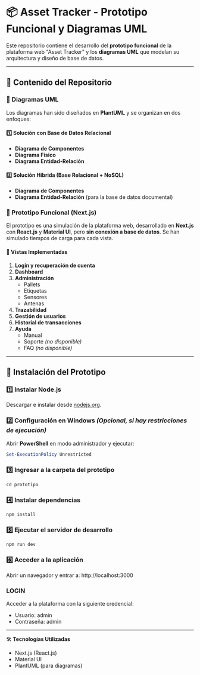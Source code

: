 # 📦 Asset Tracker - Prototipo Funcional y Diagramas UML

Este repositorio contiene el desarrollo del **prototipo funcional** de la plataforma web "Asset Tracker" y los **diagramas UML** que modelan su arquitectura y diseño de base de datos.  

---

## 📌 Contenido del Repositorio  

### 🔹 Diagramas UML  
Los diagramas han sido diseñados en **PlantUML** y se organizan en dos enfoques:  

#### 1️⃣ Solución con Base de Datos Relacional  
- **Diagrama de Componentes**  
- **Diagrama Físico**  
- **Diagrama Entidad-Relación**  

#### 2️⃣ Solución Híbrida (Base Relacional + NoSQL)  
- **Diagrama de Componentes**  
- **Diagrama Entidad-Relación** (para la base de datos documental)  

### 🔹 Prototipo Funcional (Next.js)  
El prototipo es una simulación de la plataforma web, desarrollado en **Next.js** con **React.js** y **Material UI**, pero **sin conexión a base de datos**. Se han simulado tiempos de carga para cada vista.  

#### 📁 Vistas Implementadas  
1. **Login y recuperación de cuenta**  
2. **Dashboard**  
3. **Administración**  
   - Pallets  
   - Etiquetas  
   - Sensores  
   - Antenas  
4. **Trazabilidad**  
5. **Gestión de usuarios**  
6. **Historial de transacciones**  
7. **Ayuda**  
   - Manual  
   - Soporte *(no disponible)*  
   - FAQ *(no disponible)*  

---

## 🚀 Instalación del Prototipo  

### 1️⃣ **Instalar Node.js**  
Descargar e instalar desde [nodejs.org](https://nodejs.org/).  

### 2️⃣ **Configuración en Windows** *(Opcional, si hay restricciones de ejecución)*  
Abrir **PowerShell** en modo administrador y ejecutar:  
```powershell
Set-ExecutionPolicy Unrestricted
```

### 3️⃣ **Ingresar a la carpeta del prototipo**
```cli
cd prototipo
```

### 4️⃣ **Instalar dependencias**
```cli
npm install
```

### 5️⃣ **Ejecutar el servidor de desarrollo**
```cli
npm run dev
```

### 6️⃣ **Acceder a la aplicación**
Abrir un navegador y entrar a:
http://localhost:3000

### **LOGIN**
Acceder a la plataforma con la siguiente credencial:
- Usuario: admin
- Contraseña: admin

---
🛠️ **Tecnologías Utilizadas**
- Next.js (React.js)
- Material UI
- PlantUML (para diagramas)
